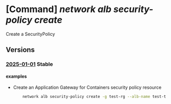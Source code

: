 # [Command] _network alb security-policy create_

Create a SecurityPolicy

## Versions

### [2025-01-01](/Resources/mgmt-plane/L3N1YnNjcmlwdGlvbnMve30vcmVzb3VyY2Vncm91cHMve30vcHJvdmlkZXJzL21pY3Jvc29mdC5zZXJ2aWNlbmV0d29ya2luZy90cmFmZmljY29udHJvbGxlcnMve30vc2VjdXJpdHlwb2xpY2llcy97fQ==/2025-01-01.xml) **Stable**

<!-- mgmt-plane /subscriptions/{}/resourcegroups/{}/providers/microsoft.servicenetworking/trafficcontrollers/{}/securitypolicies/{} 2025-01-01 -->

#### examples

- Create an Application Gateway for Containers security policy resource
    ```bash
        network alb security-policy create -g test-rg --alb-name test-tc -n test-sp -l NorthCentralUS --waf-policy-id "/subscriptions/subid/resourcegroups/rg1/providers/Microsoft.Networking/wafpolicy/test-wp"
    ```
